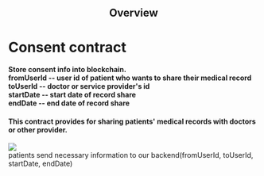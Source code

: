 <h2 align="center" style="color:#069"><a>Overview</a></h2>
<h1>Consent contract</h1>
<h4>
  Store consent info into blockchain. 
  <br>
  fromUserId   -- user id of patient who wants to share their medical record
  <br>
  toUserId   --  doctor or service provider's id 
  <br>
  startDate   -- start date of record share
  <br>
  endDate    -- end date of record share
</h4>
<h4>This contract provides for sharing patients' medical records with doctors or other provider. </h4>
<img src="https://github.com/goldragon57/goldragon57/assets/125270058/530565a2-4fd9-4636-a86e-982f96d5b310"></img>
<br>
patients send necessary information to our backend(fromUserId, toUserId, startDate, endDate)
